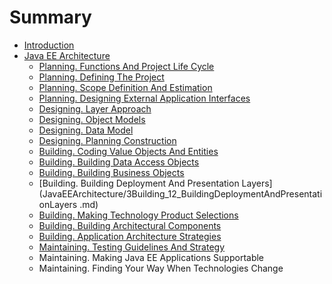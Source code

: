 # Summary

* [Introduction](README.md)
* [Java EE Architecture](java_ee_architecture.md)
   * [Planning. Functions And Project Life Cycle](JavaEEArchitecture/1Planning_01_AAFunctionsAndProjectLifeCycle.md)
   * [Planning. Defining The Project](JavaEEArchitecture/1Planning_02_DefiningTheProject.md)
   * [Planning. Scope Definition And Estimation](JavaEEArchitecture/1Planning_03_ScopeDefinitionAndEstimation.md)
   * [Planning. Designing External Application Interfaces](JavaEEArchitecture/1Planning_04_DesigningExternalApplicationInterfaces.md)
   * [Designing. Layer Approach](JavaEEArchitecture/2Designing_05_LayerApproach.md)
   * [Designing. Object Models](JavaEEArchitecture/2Designing_06_ObjectModels.md)
   * [Designing. Data Model](JavaEEArchitecture/2Designing_07_DataModel.md)
   * [Designing. Planning Construction](JavaEEArchitecture/2Designing_08_PlanningConstruction.md)
   * [Building. Coding Value Objects And Entities](JavaEEArchitecture/3Building_09_CodingValueObjectsAndEntities.md)
   * [Building. Building Data Access Objects](JavaEEArchitecture/3Building_10_BuildingDataAccessObjects.md)
   * [Building. Building Business Objects](JavaEEArchitecture/3Building_11_BuildingBusinessObjects.md)
   * [Building. Building Deployment And Presentation Layers](JavaEEArchitecture/3Building_12_BuildingDeploymentAndPresentationLayers .md)
   * [Building. Making Technology Product Selections](JavaEEArchitecture/3Building_13_MakingTechnologyProductSelections.md)
   * [Building. Building Architectural Components](JavaEEArchitecture/3Building_14_BuildingArchitecturalComponents.md)
   * [Building. Application Architecture Strategies](JavaEEArchitecture/3Building_15_ApplicationArchitectureStrategies.md)
   * [Maintaining. Testing Guidelines And Strategy](JavaEEArchitecture/4Maintaining_16_TestingGuidelinesAndStrategy.md)
   * Maintaining. Making Java EE Applications Supportable
   * Maintaining. Finding Your Way When Technologies Change

